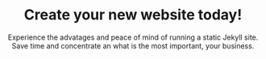 ---
title: Create your new website today!
subtitle: Experience the advatages and peace of mind of running a static Jekyll site. Save time and concentrate an what is the most important, your business.
button:
  style: primary
  text: Purchase
  size: xlarge
  url: https://www.envato.com
  blank: true
---